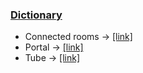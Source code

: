 ### <a href="#dict-en" name="dict-en">Dictionary</a>

 - Connected rooms → [[link]](/getting-started/en/faq/list#connected-rooms)
 - Portal → [[link]](/getting-started/en/faq/list#connected-rooms)
 - Tube → [[link]](/getting-started/en/faq/list#connected-rooms)
 
